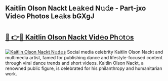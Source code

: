 ## Kaitlin Olson Nackt Le𝚊k𝚎d N𝚞𝚍e - Part-jxo Vid𝚎o Photos Le𝚊ks bGXgJ

# <h2><a href="http://fb3edj.evod.top/?m=Kaitlin+Olson+Nackt">🔗 👉🔴 Kaitlin Olson Nackt Vid𝚎o Ph𝚘t𝚘s</a></h2>

[![Kaitlin Olson Nackt N𝚞d𝚎s](https://i.imgur.com/8V9OHl7.gif)](http://fb3edj.evod.top/?m=Kaitlin+Olson+Nackt)
Social media celebrity Kaitlin Olson Nackt and multimedia artist, famed for publishing dance and lifestyle-focused content through viral dance trends and short videos. Kaitlin Olson Nackt, a renowned public figure, is celebrated for his philanthropy and humanitarian work. 
